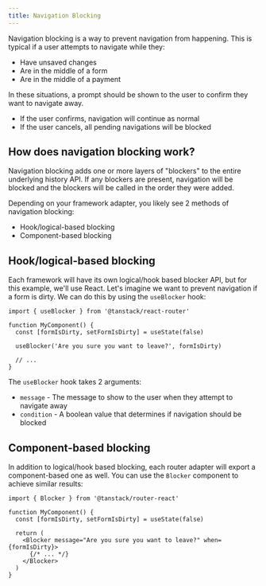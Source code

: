 ```yaml
---
title: Navigation Blocking
---
```


Navigation blocking is a way to prevent navigation from happening. This is typical if a user attempts to navigate while they:

- Have unsaved changes
- Are in the middle of a form
- Are in the middle of a payment

In these situations, a prompt should be shown to the user to confirm they want to navigate away.

- If the user confirms, navigation will continue as normal
- If the user cancels, all pending navigations will be blocked

## How does navigation blocking work?

Navigation blocking adds one or more layers of "blockers" to the entire underlying history API. If any blockers are present, navigation will be blocked and the blockers will be called in the order they were added.

Depending on your framework adapter, you likely see 2 methods of navigation blocking:

- Hook/logical-based blocking
- Component-based blocking

## Hook/logical-based blocking

Each framework will have its own logical/hook based blocker API, but for this example, we'll use React. Let's imagine we want to prevent navigation if a form is dirty. We can do this by using the `useBlocker` hook:

```tsx
import { useBlocker } from '@tanstack/react-router'

function MyComponent() {
  const [formIsDirty, setFormIsDirty] = useState(false)

  useBlocker('Are you sure you want to leave?', formIsDirty)

  // ...
}
```

The `useBlocker` hook takes 2 arguments:

- `message` - The message to show to the user when they attempt to navigate away
- `condition` - A boolean value that determines if navigation should be blocked

## Component-based blocking

In addition to logical/hook based blocking, each router adapter will export a component-based one as well. You can use the `Blocker` component to achieve similar results:

```tsx
import { Blocker } from '@tanstack/router-react'

function MyComponent() {
  const [formIsDirty, setFormIsDirty] = useState(false)

  return (
    <Blocker message="Are you sure you want to leave?" when={formIsDirty}>
      {/* ... */}
    </Blocker>
  )
}
```
